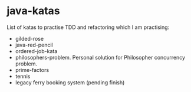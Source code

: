 # java-katas
List of katas to practise TDD and refactoring which I am practising:

- gilded-rose
- java-red-pencil
- ordered-job-kata
- philosophers-problem. Personal solution for Philosopher concurrency problem.
- prime-factors
- tennis
- legacy ferry booking system (pending finish)


